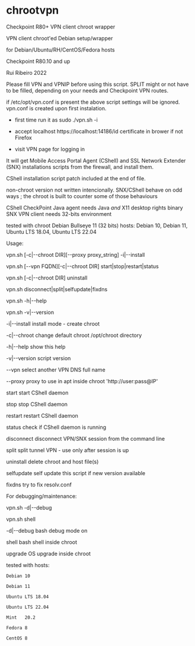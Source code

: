 # chrootvpn  

Checkpoint R80+ VPN client chroot wrapper

VPN client chroot'ed Debian setup/wrapper 

for Debian/Ubuntu/RH/CentOS/Fedora hosts

Checkpoint R80.10 and up

Rui Ribeiro 2022

Please fill VPN and VPNIP before using this script.
SPLIT might or not have to be filled, depending on your needs
and Checkpoint VPN routes.

if /etc/opt/vpn.conf is present the above script settings will be 
ignored. vpn.conf is created upon first instalation.

- first time run it as sudo ./vpn.sh -i

- accept localhost https://localhost:14186/id certificate in brower if not Firefox 

- visit VPN page for logging in 

It will get Mobile Access Portal Agent (CShell) and SSL Network Extender (SNX) installations scripts from the firewall, and install them.

CShell installation script patch included at the end of file.

non-chroot version not written intencionally.
SNX/CShell behave on odd ways ; the chroot is built to counter some of those behaviours

CShell CheckPoint Java agent needs Java *and* X11 desktop rights
binary SNX VPN client needs 32-bits environment

tested with chroot Debian Bullseye 11 (32 bits)
hosts: Debian 10, Debian 11, Ubuntu LTS 18.04, Ubuntu LTS 22.04

Usage:

vpn.sh [-c|--chroot DIR][--proxy proxy_string] -i|--install

vpn.sh [--vpn FQDN][-c|--chroot DIR] start|stop|restart|status

vpn.sh [-c|--chroot DIR] uninstall

vpn.sh disconnect|split|selfupdate|fixdns

vpn.sh -h|--help

vpn.sh -v|--version

-i|--install install mode - create chroot

-c|--chroot  change default chroot /opt/chroot directory

-h|--help    show this help

-v|--version script version

--vpn        select another VPN DNS full name

--proxy      proxy to use in apt inside chroot 'http://user:pass@IP'


start        start CShell daemon

stop         stop  CShell daemon

restart      restart CShell daemon

status       check if CShell daemon is running

disconnect   disconnect VPN/SNX session from the command line

split        split tunnel VPN - use only after session is up

uninstall    delete chroot and host file(s)

selfupdate   self update this script if new version available

fixdns       try to fix resolv.conf


For debugging/maintenance:


vpn.sh -d|--debug

vpn.sh shell


-d|--debug   bash debug mode on

shell        bash shell inside chroot

upgrade      OS upgrade inside chroot

tested with hosts:

	Debian 10

	Debian 11

	Ubuntu LTS 18.04

	Ubuntu LTS 22.04

	Mint   20.2

	Fedora 8

	CentOS 8
